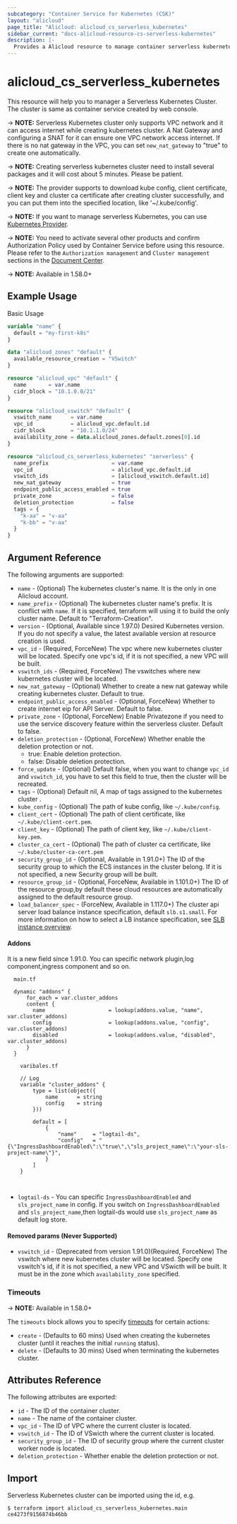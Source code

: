 ```yaml
---
subcategory: "Container Service for Kubernetes (CSK)"
layout: "alicloud"
page_title: "Alicloud: alicloud_cs_serverless_kubernetes"
sidebar_current: "docs-alicloud-resource-cs-serverless-kubernetes"
description: |-
  Provides a Alicloud resource to manage container serverless kubernetes cluster.
---
```


# alicloud\_cs\_serverless_kubernetes

This resource will help you to manager a Serverless Kubernetes Cluster. The cluster is same as container service created by web console.


-> **NOTE:** Serverless Kubernetes cluster only supports VPC network and it can access internet while creating kubernetes cluster.
A Nat Gateway and configuring a SNAT for it can ensure one VPC network access internet. If there is no nat gateway in the
VPC, you can set `new_nat_gateway` to "true" to create one automatically.

-> **NOTE:** Creating serverless kubernetes cluster need to install several packages and it will cost about 5 minutes. Please be patient.

-> **NOTE:** The provider supports to download kube config, client certificate, client key and cluster ca certificate
after creating cluster successfully, and you can put them into the specified location, like '~/.kube/config'.

-> **NOTE:** If you want to manage serverless Kubernetes, you can use [Kubernetes Provider](https://www.terraform.io/docs/providers/kubernetes/index.html).

-> **NOTE:** You need to activate several other products and confirm Authorization Policy used by Container Service before using this resource.
Please refer to the `Authorization management` and `Cluster management` sections in the [Document Center](https://www.alibabacloud.com/help/doc-detail/86488.htm).

-> **NOTE:** Available in 1.58.0+

## Example Usage

Basic Usage

```terraform
variable "name" {
  default = "my-first-k8s"
}

data "alicloud_zones" "default" {
  available_resource_creation = "VSwitch"
}

resource "alicloud_vpc" "default" {
  name       = var.name
  cidr_block = "10.1.0.0/21"
}

resource "alicloud_vswitch" "default" {
  vswitch_name      = var.name
  vpc_id            = alicloud_vpc.default.id
  cidr_block        = "10.1.1.0/24"
  availability_zone = data.alicloud_zones.default.zones[0].id
}

resource "alicloud_cs_serverless_kubernetes" "serverless" {
  name_prefix                    = var.name
  vpc_id                         = alicloud_vpc.default.id
  vswitch_ids                    = [alicloud_vswitch.default.id]
  new_nat_gateway                = true
  endpoint_public_access_enabled = true
  private_zone                   = false
  deletion_protection            = false
  tags = {
    "k-aa" = "v-aa"
    "k-bb" = "v-aa"
  }
}
```

## Argument Reference

The following arguments are supported:

* `name` - (Optional) The kubernetes cluster's name. It is the only in one Alicloud account.
* `name_prefix` - (Optional) The kubernetes cluster name's prefix. It is conflict with `name`. If it is specified, terraform will using it to build the only cluster name. Default to "Terraform-Creation".
* `version` - (Optional, Available since 1.97.0) Desired Kubernetes version. If you do not specify a value, the latest available version at resource creation is used.
* `vpc_id` - (Required, ForceNew) The vpc where new kubernetes cluster will be located. Specify one vpc's id, if it is not specified, a new VPC  will be built.
* `vswitch_ids` - (Required, ForceNew) The vswitches where new kubernetes cluster will be located.
* `new_nat_gateway` - (Optional) Whether to create a new nat gateway while creating kubernetes cluster. Default to true.
* `endpoint_public_access_enabled` - (Optional, ForceNew) Whether to create internet  eip for API Server. Default to false.
* `private_zone` - (Optional, ForceNew) Enable Privatezone if you need to use the service discovery feature within the serverless cluster. Default to false.
* `deletion_protection` - (Optional, ForceNew) Whether enable the deletion protection or not.
    - true: Enable deletion protection.
    - false: Disable deletion protection.
* `force_update` - (Optional) Default false, when you want to change `vpc_id` and `vswitch_id`, you have to set this field to true, then the cluster will be recreated.
* `tags` - (Optional) Default nil, A map of tags assigned to the kubernetes cluster .
* `kube_config` - (Optional) The path of kube config, like `~/.kube/config`.
* `client_cert` - (Optional) The path of client certificate, like `~/.kube/client-cert.pem`.
* `client_key` - (Optional) The path of client key, like `~/.kube/client-key.pem`.
* `cluster_ca_cert` - (Optional) The path of cluster ca certificate, like `~/.kube/cluster-ca-cert.pem`
* `security_group_id` - (Optional, Available in 1.91.0+) The ID of the security group to which the ECS instances in the cluster belong. If it is not specified, a new Security group will be built.
* `resource_group_id` - (Optional, ForceNew, Available in 1.101.0+) The ID of the resource group,by default these cloud resources are automatically assigned to the default resource group.
* `load_balancer_spec` - (ForceNew, Available in 1.117.0+) The cluster api server load balance instance specification, default `slb.s1.small`. For more information on how to select a LB instance specification, see [SLB instance overview](https://help.aliyun.com/document_detail/85931.html).

#### Addons 
It is a new field since 1.91.0. You can specific network plugin,log component,ingress component and so on.     
 
```$xslt
  main.tf
   
  dynamic "addons" {
      for_each = var.cluster_addons
      content {
        name                    = lookup(addons.value, "name", var.cluster_addons)
        config                  = lookup(addons.value, "config", var.cluster_addons)
        disabled                = lookup(addons.value, "disabled", var.cluster_addons)
      }
  }
```
```$xslt
    varibales.tf 
    
    // Log
    variable "cluster_addons" {
        type = list(object({
            name      = string
            config    = string
        }))
    
        default = [
            {
                "name"     = "logtail-ds",
                "config"   = "{\"IngressDashboardEnabled\":\"true\",\"sls_project_name\":\"your-sls-project-name\"}",
            }
        ]
    } 
    
  
```
* `logtail-ds` - You can specific `IngressDashboardEnabled` and `sls_project_name` in config. If you switch on `IngressDashboardEnabled` and `sls_project_name`,then logtail-ds would use `sls_project_name` as default log store.

#### Removed params (Never Supported)
* `vswitch_id` - (Deprecated from version 1.91.0)(Required, ForceNew) The vswitch where new kubernetes cluster will be located. Specify one vswitch's id, if it is not specified, a new VPC and VSwicth will be built. It must be in the zone which `availability_zone` specified.


### Timeouts

-> **NOTE:** Available in 1.58.0+

The `timeouts` block allows you to specify [timeouts](https://www.terraform.io/docs/configuration-0-11/resources.html#timeouts) for certain actions:

* `create` - (Defaults to 60 mins) Used when creating the kubernetes cluster (until it reaches the initial `running` status). 
* `delete` - (Defaults to 30 mins) Used when terminating the kubernetes cluster. 


## Attributes Reference

The following attributes are exported:

* `id` - The ID of the container cluster.
* `name` - The name of the container cluster.
* `vpc_id` - The ID of VPC where the current cluster is located.
* `vswitch_id` - The ID of VSwicth where the current cluster is located.
* `security_group_id` - The ID of security group where the current cluster worker node is located.
* `deletion_protection` - Whether enable the deletion protection or not.

## Import

Serverless Kubernetes cluster can be imported using the id, e.g.

```
$ terraform import alicloud_cs_serverless_kubernetes.main ce4273f9156874b46bb
```
